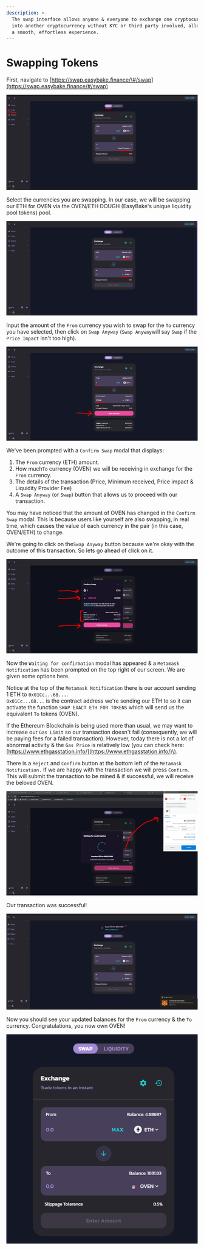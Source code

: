```yaml
---
description: >-
  The swap interface allows anyone & everyone to exchange one cryptocurrency
  into another cryptocurrency without KYC or third party involved, allowing for
  a smooth, effortless experience.
---
```


# Swapping Tokens

First, navigate to [https://swap.easybake.finance/\#/swap](https://swap.easybake.finance/#/swap) 

![](../../.gitbook/assets/image%20%2836%29.png)

Select the currencies you are swapping. In our case, we will be swapping our ETH for OVEN via the OVEN/ETH DOUGH \(EasyBake's unique liquidity pool tokens\) pool.

![](../../.gitbook/assets/image%20%2814%29.png)

Input the amount of the `From` currency you wish to swap for the `To` currency you have selected, then click on `Swap Anyway` \(`Swap Anyway`will say `Swap` if the `Price Impact` isn't too high\).

![The little box at the bottom displays the transaction details.](../../.gitbook/assets/image%20%2829%29.png)

We've been prompted with a `Confirm Swap` modal that displays:  
1. The `From` currency \(ETH\) amount.  
2. How much`To` currency \(OVEN\) we will be receiving in exchange for the `From` currency.  
3. The details of the transaction \(Price, Minimum received, Price impact & Liquidity Provider Fee\)  
4. A `Swap Anyway` \(or `Swap`\) button that allows us to proceed with our transaction.  
  
You may have noticed that the amount of OVEN has changed in the `Confirm Swap` modal. This is because users like yourself are also swapping, in real time, which causes the value of each currency in the pair \(in this case, OVEN/ETH\) to change.   
  
We're going to click on the`Swap Anyway` button because we're okay with the outcome of this transaction. So lets go ahead of click on it.

![](../../.gitbook/assets/image%20%2816%29.png)

Now the `Waiting for confirmation` modal has appeared & a `Metamask Notification` has been prompted on the top right of our screen. We are given some options here.   
  
Notice at the top of the `Metamask Notification` there is our account sending 1 ETH to `0x01Cc...68...`.   
`0x01Cc...68...` is the contract address we're sending our ETH to so it can activate the function `SWAP EXACT ETH FOR TOKENS` which will send us the equivalent `To` tokens \(OVEN\).   
  
If the Ethereum Blockchain is being used more than usual, we may want to increase our `Gas Limit` so our transaction doesn't fail \(consequently, we will be paying fees for a failed transaction\). However, today there is not a lot of abnormal activity & the `Gas Price` is relatively low \(you can check here: [https://www.ethgasstation.info/](https://www.ethgasstation.info/)\).   
  
There is a `Reject` and `Confirm` button at the bottom left of the `Metamask Notification.` If we are happy with the transaction we will press `Confirm.` This will submit the transaction to be mined & if successful, we will receive the beloved OVEN.  


![](../../.gitbook/assets/image%20%2842%29.png)

Our transaction was successful!

![](../../.gitbook/assets/image%20%2824%29.png)

Now you should see your updated balances for the `From` currency & the `To` currency. Congratulations, you now own OVEN!

![](../../.gitbook/assets/image%20%2820%29.png)

